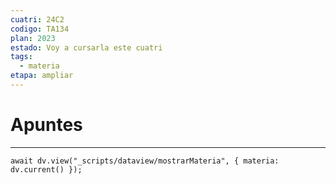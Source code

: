 ```yaml
---
cuatri: 24C2
codigo: TA134
plan: 2023
estado: Voy a cursarla este cuatri
tags:
  - materia
etapa: ampliar
---
```

# Apuntes
---
```dataviewjs
await dv.view("_scripts/dataview/mostrarMateria", { materia: dv.current() });
```
